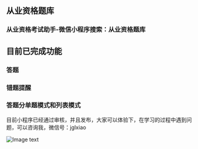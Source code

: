 ## 从业资格题库
### 从业资格考试助手-微信小程序搜索：从业资格题库

## 目前已完成功能
### 答题
### 错题提醒
### 答题分单题模式和列表模式

目前小程序已经通过审核，并且发布，大家可以体验下，在学习的过程中遇到问题，可以咨询我，微信号：jglxiao

![Image text]( https://s2.ax1x.com/2019/11/26/MzGay4.jpg)
